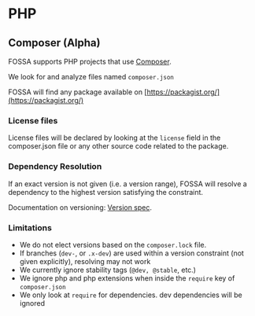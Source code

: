 # PHP

## Composer (Alpha)

FOSSA supports PHP projects that use [Composer](https://getcomposer.org/).

We look for and analyze files named `composer.json`

FOSSA will find any package available on [https://packagist.org/](https://packagist.org/) 

### License files

License files will be declared by looking at the `license` field in the composer.json file or any other source code related to the package.

### Dependency Resolution

If an exact version is not given (i.e. a version range), FOSSA will resolve a dependency to the highest version satisfying the constraint.

Documentation on versioning: [Version spec](https://getcomposer.org/doc/articles/versions.md).


### Limitations

 - We do not elect versions based on the `composer.lock` file.
 - If branches (`dev-`, or `.x-dev`) are used within a version constraint (not given explicitly), resolving may not work
 - We currently ignore stability tags (`@dev, @stable`, etc.)
 - We ignore php and php extensions when inside the `require` key of `composer.json`
 - We only look at `require` for dependencies. dev dependencies will be ignored
